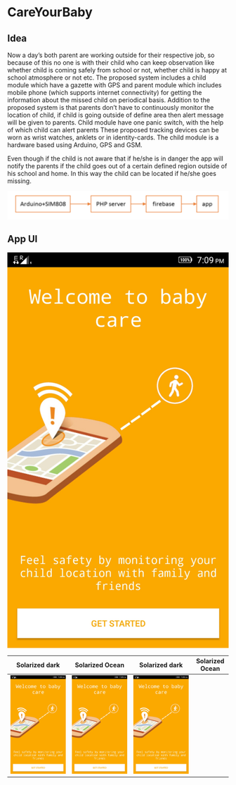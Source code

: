 # CareYourBaby

## Idea

Now a day’s both parent are working outside for their respective job, so because of this no one is with their child who can keep observation like whether child is coming safely from school or not, whether child is happy at school atmosphere or not etc. The proposed system includes a child module which have a gazette with GPS and parent module which includes mobile phone (which supports internet connectivity) for getting the information about the missed child on periodical basis. Addition to the proposed system is that parents don’t have to continuously monitor the location of child, if child is going outside of define area then alert message will be given to parents. Child module have one panic switch, with the help of which child can alert parents These proposed tracking devices can be worn as wrist watches, anklets or in identity-cards. The child module is a hardware based using Arduino, GPS and GSM. 
 
Even though if the child is not aware that if he/she is in danger the app will notify the parents if the child goes out of a certain defined region outside of his school and home. In this way the child can be located if he/she goes missing. 

![Architecture](https://raw.githubusercontent.com/rabi-shankar/CareYourBaby/master/architecture.PNG)


## App UI
![UI1](https://github.com/rabi-shankar/CareYourBaby/blob/master/UI/Screenshot_2017-03-16-19-09-42-433.jpeg)


Solarized dark             |  Solarized Ocean         |Solarized dark             |  Solarized Ocean
:-------------------------:|:-------------------------:|:-------------------------:|:-------------------------:
![UI1](https://github.com/rabi-shankar/CareYourBaby/blob/master/UI/Screenshot_2017-03-16-19-09-42-433.jpeg)  |  ![UI1](https://github.com/rabi-shankar/CareYourBaby/blob/master/UI/Screenshot_2017-03-16-19-09-42-433.jpeg) |  ![UI1](https://github.com/rabi-shankar/CareYourBaby/blob/master/UI/Screenshot_2017-03-16-19-09-42-433.jpeg)


